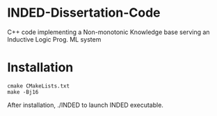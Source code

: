 # INDED-Dissertation-Code
C++ code implementing a Non-monotonic Knowledge base serving an Inductive Logic Prog. ML system

# Installation
```
cmake CMakeLists.txt
make -Bj16
```

After installation, ./INDED to launch INDED executable.
